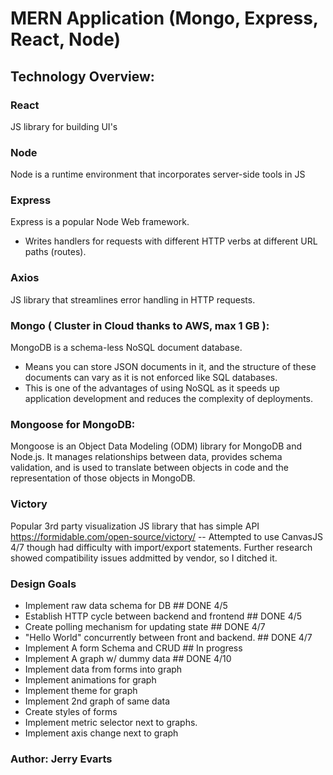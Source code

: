 # MERN Application (Mongo, Express, React, Node)

## Technology Overview:

### React
JS library for building UI's

### Node
Node is a runtime environment that incorporates server-side tools in JS

### Express
Express is a popular Node Web framework.  
- Writes handlers for requests with different HTTP verbs at different URL paths (routes).

### Axios
JS library that streamlines error handling in HTTP requests.

### Mongo ( Cluster in Cloud thanks to AWS, max 1 GB ):
MongoDB is a schema-less NoSQL document database.
- Means you can store JSON documents in it, and the structure of these documents can vary as it is not enforced like SQL databases. 
- This is one of the advantages of using NoSQL as it speeds up application development and reduces the complexity of deployments.

### Mongoose for MongoDB:
Mongoose is an Object Data Modeling (ODM) library for MongoDB and Node.js. It manages relationships between data, provides schema validation, and is used to translate between objects in code and the representation of those objects in MongoDB.

### Victory
Popular 3rd party visualization JS library that has simple API
https://formidable.com/open-source/victory/
-- Attempted to use CanvasJS 4/7 though had difficulty with import/export statements.  Further research showed compatibility issues addmitted by vendor, so I ditched it.




### Design Goals
- Implement raw data schema for DB ## DONE 4/5
- Establish HTTP cycle between backend and frontend ## DONE 4/5
- Create polling mechanism for updating state ## DONE 4/7 
- "Hello World" concurrently between front and backend. ## DONE 4/7
- Implement A form Schema and CRUD ## In progress
- Implement A graph w/ dummy data ## DONE 4/10
- Implement data from forms into graph
- Implement animations for graph
- Implement theme for graph
- Implement 2nd graph of same data
- Create styles of forms
- Implement metric selector next to graphs.
- Implement axis change next to graph




### Author: Jerry Evarts
